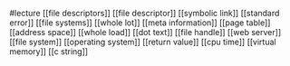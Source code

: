 #lecture
[[file descriptors]]
[[file descriptor]]
[[symbolic link]]
[[standard error]]
[[file systems]]
[[whole lot]]
[[meta information]]
[[page table]]
[[address space]]
[[whole load]]
[[dot text]]
[[file handle]]
[[web server]]
[[file system]]
[[operating system]]
[[return value]]
[[cpu time]]
[[virtual memory]]
[[c string]]
